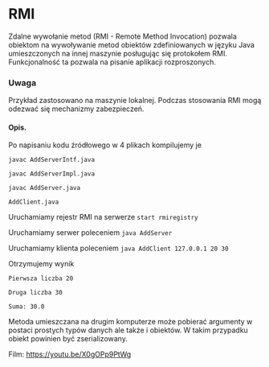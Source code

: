 # RMI
Zdalne wywołanie metod (RMI - Remote Method Invocation) pozwala obiektom  na wywoływanie metod obiektów zdefiniowanych w języku Java umieszczonych na innej maszynie posługując się protokołem RMI.
Funkcjonalność ta pozwala na pisanie aplikacji rozproszonych.
### Uwaga
Przykład zastosowano na maszynie lokalnej. 
Podczas stosowania RMI mogą odezwać się mechanizmy zabezpieczeń.
#### Opis.
Po napisaniu kodu źródłowego w 4 plikach kompilujemy je

`javac AddServerIntf.java`

`javac AddServerImpl.java`

`javac AddServer.java`

`AddClient.java`

Uruchamiamy rejestr RMI na serwerze
`start rmiregistry`

Uruchamiamy serwer poleceniem 
`java AddServer`

Uruchamiamy klienta poleceniem
`java AddClient 127.0.0.1 20 30`

Otrzymujemy wynik

`Pierwsza liczba 20`

`Druga liczba 30`

`Suma: 30.0`

Metoda umieszczana na drugim komputerze może pobierać argumenty w postaci prostych typów danych ale także i obiektów. W takim przypadku obiekt powinien być zserializowany.

Film: https://youtu.be/X0gOPp9PtWg






